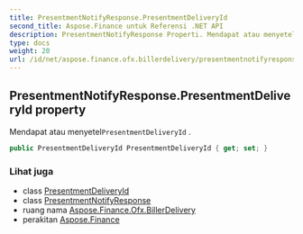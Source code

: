 ```yaml
---
title: PresentmentNotifyResponse.PresentmentDeliveryId
second_title: Aspose.Finance untuk Referensi .NET API
description: PresentmentNotifyResponse Properti. Mendapat atau menyetelPresentmentDeliveryId .
type: docs
weight: 20
url: /id/net/aspose.finance.ofx.billerdelivery/presentmentnotifyresponse/presentmentdeliveryid/
---
```

## PresentmentNotifyResponse.PresentmentDeliveryId property

Mendapat atau menyetel`PresentmentDeliveryId` .

```csharp
public PresentmentDeliveryId PresentmentDeliveryId { get; set; }
```

### Lihat juga

* class [PresentmentDeliveryId](../../presentmentdeliveryid/)
* class [PresentmentNotifyResponse](../)
* ruang nama [Aspose.Finance.Ofx.BillerDelivery](../../presentmentnotifyresponse/)
* perakitan [Aspose.Finance](../../../)


